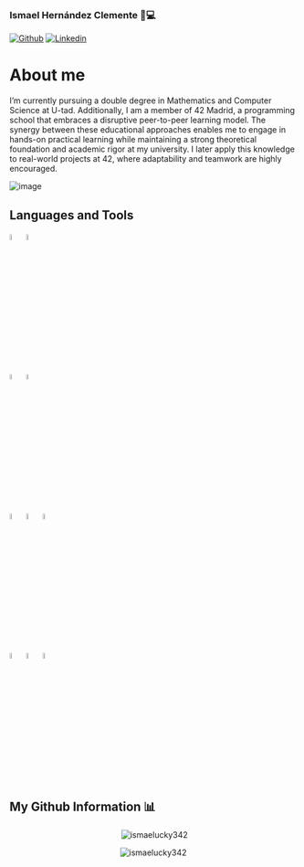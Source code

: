 ### Ismael Hernández Clemente 👋💻
[![Github](https://img.shields.io/badge/-Github-000?style=flat&logo=Github&logoColor=white)](https://github.com/ismaelucky342)
[![Linkedin](https://img.shields.io/badge/-LinkedIn-blue?style=flat&logo=Linkedin&logoColor=white)](https://www.linkedin.com/in/ismael-hernandez-2a721a266/)


# About me 

I’m currently pursuing a double degree in Mathematics and Computer Science at U-tad. Additionally, I am a member of 42 Madrid, a programming school that embraces a disruptive peer-to-peer learning model. The synergy between these educational approaches enables me to engage in hands-on practical learning while maintaining a strong theoretical foundation and academic rigor at my university. I later apply this knowledge to real-world projects at 42, where adaptability and teamwork are highly encouraged. 



![image](https://github.com/ismaelucky342/ismaelucky342/assets/153450550/64e44a75-afd4-447c-951f-35b29cdd9687)

## Languages and Tools

  <code><img width="5%" src="https://github.com/ismaelucky342/ismaelucky342/assets/153450550/e5c556b4-a10b-4681-ae27-2a3ee423bd4f"></code>
  <code><img width="5%" src="https://github.com/ismaelucky342/ismaelucky342/assets/153450550/8c0d4b04-676d-4fb5-b6cd-304c4d0e55a9"></code>
  
  <br />
  
  <code><img width="5%" src="https://github.com/ismaelucky342/ismaelucky342/assets/153450550/11de78a9-4965-4545-b83c-9933424e1e84"></code>
  <code><img width="5%" src="https://github.com/ismaelucky342/ismaelucky342/assets/153450550/54282c33-9966-490f-83ad-130ca9341fcf"></code>
  
  <br />
  
  <code><img width="5%" src="https://github.com/ismaelucky342/ismaelucky342/assets/153450550/63b2bbf8-f177-410f-ad34-1f970997e781"></code>
  <code><img width="5%" src="https://github.com/ismaelucky342/ismaelucky342/assets/153450550/aacdea5e-c951-4420-854f-2c91a0a84f69"></code>
  <code><img width="5%" src="https://github.com/ismaelucky342/ismaelucky342/assets/153450550/34d6658f-b3d1-4c86-b4d1-c5928317d6d8"></code>
  
  <br />
  
   <code><img width="5%" src="https://github.com/ismaelucky342/ismaelucky342/assets/153450550/213d9735-ae72-4b21-ac7c-3db4af8f327f"></code>
    <code><img width="5%" src="https://github.com/ismaelucky342/ismaelucky342/assets/153450550/4d046d59-cef8-4cea-a06f-cd3658de557e"></code>
     <code><img width="5%" src="https://github.com/ismaelucky342/ismaelucky342/assets/153450550/4ec23139-3673-432c-bb44-77bfcfc2099b"></code>
  
   <br /> 
</p>

## My Github Information 📊

<p align="center">&nbsp;<img align="center" src="https://github-readme-stats.vercel.app/api?username=ismaelucky342&show_icons=true&locale=en" alt="ismaelucky342" /></p>

<p align="center"><img align="center" src="https://github-readme-streak-stats.herokuapp.com/?user=ismaelucky342&" alt="ismaelucky342" /></p>
